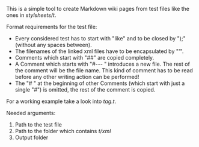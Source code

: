 This is a simple tool to create Markdown wiki pages from test files like the ones in _stylsheets/t_.

Format requirements for the test file: 
 - Every considered test has to start with "like" and to be closed by ");" (without any spaces between).
 - The filenames of the linked xml files have to be encapsulated by "'".
 - Comments which start with "##" are copied completely.
 - A Comment which starts with "#--- " introduces a new file. The rest of the comment will be the file name. This kind of comment has to be read before any other writing action can be performed!
 - The "# " at the beginning of other Comments (which start with just a single "#") is omitted, the rest of the comment is copied.

For a working example take a look into _tag.t_.

Needed arguments:

1. Path to the test file
2. Path to the folder which contains _t/xml_
3. Output folder
